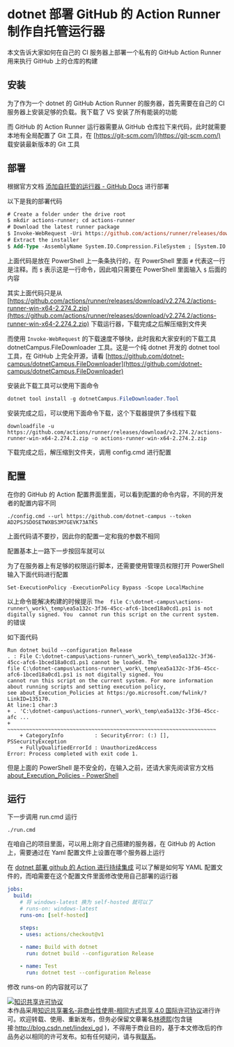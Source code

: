# dotnet 部署 GitHub 的 Action Runner 制作自托管运行器

本文告诉大家如何在自己的 CI 服务器上部署一个私有的 GitHub Action Runner 用来执行 GitHub 上的仓库的构建

<!--more-->
<!-- CreateTime:2020/12/15 10:22:10 -->

<!-- 发布 -->

## 安装

为了作为一个 dotnet 的 GitHub Action Runner 的服务器，首先需要在自己的 CI 服务器上安装足够的负载。我下载了 VS 安装了所有能装的功能

而 GitHub 的 Action Runner 运行器需要从 GitHub 仓库拉下来代码，此时就需要本地有全局配置了 Git 工具，在 [https://git-scm.com/](https://git-scm.com/) 载安装最新版本的 Git 工具

## 部署

根据官方文档 [添加自托管的运行器 - GitHub Docs](https://docs.github.com/cn/free-pro-team@latest/actions/hosting-your-own-runners/adding-self-hosted-runners ) 进行部署

以下是我的部署代码

```ps
# Create a folder under the drive root
$ mkdir actions-runner; cd actions-runner
# Download the latest runner package
$ Invoke-WebRequest -Uri https://github.com/actions/runner/releases/download/v2.274.2/actions-runner-win-x64-2.274.2.zip -OutFile actions-runner-win-x64-2.274.2.zip
# Extract the installer
$ Add-Type -AssemblyName System.IO.Compression.FileSystem ; [System.IO.Compression.ZipFile]::ExtractToDirectory("$PWD/actions-runner-win-x64-2.274.2.zip", "$PWD")
```

上面代码是放在 PowerShell 上一条条执行的，在 PowerShell 里面 `#` 代表这一行是注释。而 `$` 表示这是一行命令，因此咱只需要在 PowerShell 里面输入 `$` 后面的内容

其实上面代码只是从 [https://github.com/actions/runner/releases/download/v2.274.2/actions-runner-win-x64-2.274.2.zip](https://github.com/actions/runner/releases/download/v2.274.2/actions-runner-win-x64-2.274.2.zip) 下载运行器，下载完成之后解压缩到文件夹

而使用 `Invoke-WebRequest` 的下载速度不够快，此时我和大家安利的下载工具 dotnetCampus.FileDownloader 工具。这是一个纯 dotnet 开发的 dotnet tool 工具，在 GitHub 上完全开源，请看 [https://github.com/dotnet-campus/dotnetCampus.FileDownloader](https://github.com/dotnet-campus/dotnetCampus.FileDownloader)

安装此下载工具可以使用下面命令

```csharp
dotnet tool install -g dotnetCampus.FileDownloader.Tool
```

安装完成之后，可以使用下面命令下载，这个下载器提供了多线程下载

```
downloadfile -u https://github.com/actions/runner/releases/download/v2.274.2/actions-runner-win-x64-2.274.2.zip -o actions-runner-win-x64-2.274.2.zip 
```

下载完成之后，解压缩到文件夹，调用 config.cmd 进行配置

## 配置

在你的 GitHub 的 Action 配置界面里面，可以看到配置的命令内容，不同的开发者的配置内容不同

```
./config.cmd --url https://github.com/dotnet-campus --token AD2PSJSDOSETWXBS3M7GEVK73ATKS
```

上面代码请不要抄，因此你的配置一定和我的参数不相同

配置基本上一路下一步按回车就可以

为了在服务器上有足够的权限运行脚本，还需要使用管理员权限打开 PowerShell 输入下面代码进行配置

```
Set-ExecutionPolicy -ExecutionPolicy Bypass -Scope LocalMachine
```

以上命令能解决构建的时候提示 `The 
file C:\dotnet-campus\actions-runner\_work\_temp\ea5a132c-3f36-45cc-afc6-1bced18a0cd1.ps1 is not digitally signed. You 
cannot run this script on the current system.` 的错误

如下面代码

```
Run dotnet build --configuration Release
. : File C:\dotnet-campus\actions-runner\_work\_temp\ea5a132c-3f36-45cc-afc6-1bced18a0cd1.ps1 cannot be loaded. The 
file C:\dotnet-campus\actions-runner\_work\_temp\ea5a132c-3f36-45cc-afc6-1bced18a0cd1.ps1 is not digitally signed. You 
cannot run this script on the current system. For more information about running scripts and setting execution policy, 
see about_Execution_Policies at https:/go.microsoft.com/fwlink/?LinkID=135170.
At line:1 char:3
+ . 'C:\dotnet-campus\actions-runner\_work\_temp\ea5a132c-3f36-45cc-afc ...
+   ~~~~~~~~~~~~~~~~~~~~~~~~~~~~~~~~~~~~~~~~~~~~~~~~~~~~~~~~~~~~~~~~~~~
    + CategoryInfo          : SecurityError: (:) [], PSSecurityException
    + FullyQualifiedErrorId : UnauthorizedAccess
Error: Process completed with exit code 1.
```

但是上面的 PowerShell 是不安全的，在输入之前，还请大家先阅读官方文档 [about_Execution_Policies - PowerShell](https://docs.microsoft.com/en-us/powershell/module/microsoft.powershell.core/about/about_execution_policies?view=powershell-7.1&WT.mc_id=WD-MVP-5003260 )

## 运行

下一步调用 run.cmd 运行

```
./run.cmd
```

在咱自己的项目里面，可以用上刚才自己搭建的服务器，在 GitHub 的 Action 上，需要通过在 Yaml 配置文件上设置在哪个服务器上运行

在 [dotnet 部署 github 的 Action 进行持续集成](https://blog.lindexi.com/post/dotnet-%E9%83%A8%E7%BD%B2-github-%E7%9A%84-Action-%E8%BF%9B%E8%A1%8C%E6%8C%81%E7%BB%AD%E9%9B%86%E6%88%90.html ) 可以了解是如何写 YAML 配置文件的，而咱需要在这个配置文件里面修改使用自己部署的运行器

```yaml
jobs:
  build:
    # 将 windows-latest 换为 self-hosted 就可以了
    # runs-on: windows-latest
    runs-on: [self-hosted]

    steps:
    - uses: actions/checkout@v1
 
    - name: Build with dotnet
      run: dotnet build --configuration Release

    - name: Test
      run: dotnet test --configuration Release
```

修改 runs-on 的内容就可以了

<a rel="license" href="http://creativecommons.org/licenses/by-nc-sa/4.0/"><img alt="知识共享许可协议" style="border-width:0" src="https://i.creativecommons.org/l/by-nc-sa/4.0/88x31.png" /></a><br />本作品采用<a rel="license" href="http://creativecommons.org/licenses/by-nc-sa/4.0/">知识共享署名-非商业性使用-相同方式共享 4.0 国际许可协议</a>进行许可。欢迎转载、使用、重新发布，但务必保留文章署名[林德熙](http://blog.csdn.net/lindexi_gd)(包含链接:http://blog.csdn.net/lindexi_gd )，不得用于商业目的，基于本文修改后的作品务必以相同的许可发布。如有任何疑问，请与我[联系](mailto:lindexi_gd@163.com)。
